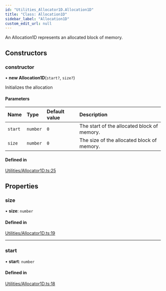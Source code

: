 ```yaml
---
id: "Utilities_Allocator1D.Allocation1D"
title: "Class: Allocation1D"
sidebar_label: "Allocation1D"
custom_edit_url: null
---
```




An Allocation1D represents an allocated block of memory.

## Constructors

### constructor

• **new Allocation1D**(`start?`, `size?`)

Initializes the allocation

#### Parameters

| Name | Type | Default value | Description |
| :------ | :------ | :------ | :------ |
| `start` | `number` | `0` | The start of the allocated block of memory. |
| `size` | `number` | `0` | The size of the allocated block of memory. |

#### Defined in

[Utilities/Allocator1D.ts:25](https://github.com/ZeaInc/zea-engine/blob/434f018d2/src/Utilities/Allocator1D.ts#L25)

## Properties

### size

• **size**: `number`

#### Defined in

[Utilities/Allocator1D.ts:19](https://github.com/ZeaInc/zea-engine/blob/434f018d2/src/Utilities/Allocator1D.ts#L19)

___

### start

• **start**: `number`

#### Defined in

[Utilities/Allocator1D.ts:18](https://github.com/ZeaInc/zea-engine/blob/434f018d2/src/Utilities/Allocator1D.ts#L18)


